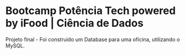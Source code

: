 # Bootcamp Potência Tech powered by iFood | Ciência de Dados 
Projeto final - Foi construido um Database para uma oficina, utilizando o MySQL.
